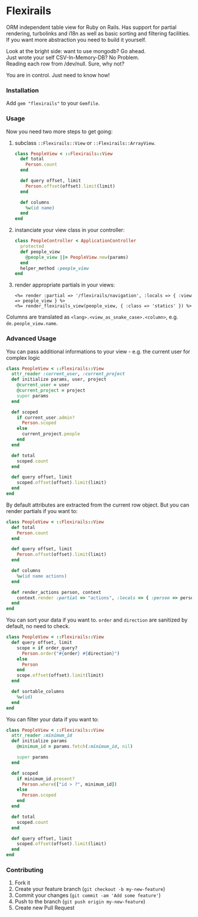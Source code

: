 # Flexirails

ORM independent table view for Ruby on Rails.
Has support for partial rendering, turbolinks and i18n as well as basic sorting and filtering facilities.
If you want more abstraction you need to build it yourself.

Look at the bright side: want to use mongodb? Go ahead.<br>
Just wrote your self CSV-In-Memory-DB? No Problem.<br>
Reading each row from /dev/null. Sure, why not?

You are in control. Just need to know how!

### Installation

Add `gem "flexirails"` to your `Gemfile`.

### Usage

Now you need two more steps to get going:

1. subclass `::Flexirails::View` or `::Flexirails::ArrayView`.

    ``` ruby
    class PeopleView < ::Flexirails::View
      def total
        Person.count
      end

      def query offset, limit
        Person.offset(offset).limit(limit)
      end

      def columns
        %w(id name)
      end
    end
    ```

2. instanciate your view class in your controller:

    ``` ruby
    class PeopleController < ApplicationController
      protected
      def people_view
        @people_view ||= PeopleView.new(params)
      end
      helper_method :people_view
    end
    ```

3. render appropriate partials in your views:

    ``` erb
    <%= render :partial => '/flexirails/navigation', :locals => { :view => people_view } %>
    <%= render_flexirails_view(people_view, { :class => 'statics' }) %>
    ```

Columns are translated as `<lang>.<view_as_snake_case>.<column>`, e.g. `de.people_view.name`.

### Advanced Usage

You can pass additional informations to your view - e.g. the current user for complex logic

``` ruby
class PeopleView < ::Flexirails::View
  attr_reader :current_user, :current_project
  def initialize params, user, project
    @current_user = user
    @current_project = project
    super params
  end

  def scoped
    if current_user.admin?
      Person.scoped
    else
      current_project.people
    end
  end

  def total
    scoped.count
  end

  def query offset, limit
    scoped.offset(offset).limit(limit)
  end
end
```

By default attributes are extracted from the current row object. But you can render partials if you want to:
``` ruby
class PeopleView < ::Flexirails::View
  def total
    Person.count
  end

  def query offset, limit
    Person.offset(offset).limit(limit)
  end

  def columns
    %w(id name actions)
  end

  def render_actions person, context
    context.render :partial => "actions", :locals => { :person => person }
  end
end
```

You can sort your data if you want to. `order` and `direction` are sanitized by default, no need to check.
``` ruby
class PeopleView < ::Flexirails::View
  def query offset, limit
    scope = if order_query?
      Person.order("#{order} #{direction}")
    else
      Person
    end
    scope.offset(offset).limit(limit)
  end

  def sortable_columns
    %w(id)
  end
end
```

You can filter your data if you want to:
``` ruby
class PeopleView < ::Flexirails::View
  attr_reader :minimum_id
  def initialize params
    @minimum_id = params.fetch(:minimum_id, nil)

    super params
  end

  def scoped
    if minimum_id.present?
      Person.where(["id > ?", minimum_id])
    else
      Person.scoped
    end
  end

  def total
    scoped.count
  end

  def query offset, limit
    scoped.offset(offset).limit(limit)
  end
end
```

### Contributing

1. Fork it
2. Create your feature branch (`git checkout -b my-new-feature`)
3. Commit your changes (`git commit -am 'Add some feature'`)
4. Push to the branch (`git push origin my-new-feature`)
5. Create new Pull Request